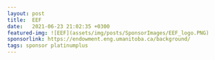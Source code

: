 ```yaml
---
layout: post
title:  EEF
date:   2021-06-23 21:02:35 +0300
featured-img: ![EEF](assets/img/posts/SponsorImages/EEF_logo.PNG)
sponsorlink: https://endowment.eng.umanitoba.ca/background/
tags: sponsor platinumplus
---
```

